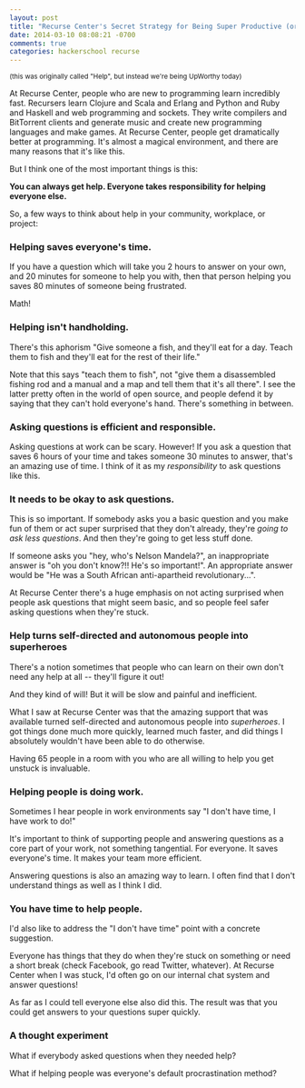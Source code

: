 ```yaml
---
layout: post
title: "Recurse Center's Secret Strategy for Being Super Productive (or: Help.)"
date: 2014-03-10 08:08:21 -0700
comments: true
categories: hackerschool recurse
---
```


<small>(this was originally called "Help", but instead we're being
UpWorthy today)</small>

At Recurse Center, people who are new to programming learn incredibly
fast. Recursers learn Clojure and Scala and Erlang and Python
and Ruby and Haskell and web programming and sockets. They write
compilers and BitTorrent clients and generate music and create new
programming languages and make games. At Recurse Center, people get
dramatically better at programming. It's almost a magical environment,
and there are many reasons that it's like this.

But I think one of the most important things is this:

**You can always get help. Everyone takes responsibility for helping
everyone else.**

<!-- more -->

So, a few ways to think about help in your community, workplace, or
project:

### Helping saves everyone's time.

If you have a question which will take you 2 hours to answer on your
own, and 20 minutes for someone to help you with, then that person
helping you saves 80 minutes of someone being frustrated.

Math!

### Helping isn't handholding.

There's this aphorism "Give someone a fish, and they'll eat for a day.
Teach them to fish and they'll eat for the rest of their life."

Note that this says "teach them to fish", not "give them a
disassembled fishing rod and a manual and a map and tell them that
it's all there". I see the latter pretty often in the world of open
source, and people defend it by saying that they can't hold everyone's
hand. There's something in between.

### Asking questions is efficient and responsible.

Asking questions at work can be scary. However! If you ask a question
that saves 6 hours of your time and takes someone 30 minutes to
answer, that's an amazing use of time. I think of it as my
*responsibility* to ask questions like this.

### It needs to be okay to ask questions.

This is so important. If somebody asks you a basic question and you
make fun of them or act super surprised that they don't already,
they're *going to ask less questions*. And then they're going to get
less stuff done.

If someone asks you "hey, who's Nelson Mandela?", an inappropriate
answer is "oh you don't know?!! He's so important!". An appropriate
answer would be "He was a South African anti-apartheid
revolutionary...".

At Recurse Center there's a huge emphasis on not acting surprised when
people ask questions that might seem basic, and so people feel safer
asking questions when they're stuck.

### Help turns self-directed and autonomous people into superheroes

There's a notion sometimes that people who can learn on their own
don't need any help at all -- they'll figure it out!

And they kind of will! But it will be slow and painful and
inefficient.

What I saw at Recurse Center was that the amazing support that was
available turned self-directed and autonomous people into
*superheroes*. I got things done much more quickly, learned much
faster, and did things I absolutely wouldn't have been able to do
otherwise.

Having 65 people in a room with you who are all willing to help you
get unstuck is invaluable.

### Helping people is doing work.

Sometimes I hear people in work environments say "I don't have time, I
have work to do!"

It's important to think of supporting people and answering questions
as a core part of your work, not something tangential. For everyone.
It saves everyone's time. It makes your team more efficient.

Answering questions is also an amazing way to learn. I often find that
I don't understand things as well as I think I did.

### You have time to help people.

I'd also like to address the "I don't have time" point with a concrete
suggestion.

Everyone has things that they do when they're stuck on something or
need a short break (check Facebook, go read Twitter, whatever). At
Recurse Center when I was stuck, I'd often go on our internal chat
system and answer questions!

As far as I could tell everyone else also did this. The result was
that you could get answers to your questions super quickly.

### A thought experiment

What if everybody asked questions when they needed help?

What if helping people was everyone's default procrastination method?
